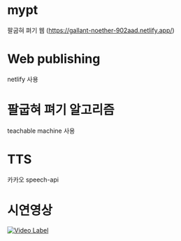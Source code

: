 # mypt 
팔굽혀 펴기 웹 (https://gallant-noether-902aad.netlify.app/)
# Web publishing
netlify 사용
# 팔굽혀 펴기 알고리즘
teachable machine 사용
# TTS
카카오 speech-api 
# 시연영상
[![Video Label](http://img.youtube.com/vi/AU2T4GL3Evk/0.jpg)](https://youtu.be/AU2T4GL3Evk?t=0s)
